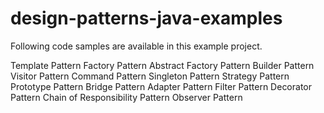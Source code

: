 # design-patterns-java-examples

Following code samples are available in this example project.

Template Pattern
Factory Pattern
Abstract Factory Pattern
Builder Pattern
Visitor Pattern
Command Pattern
Singleton Pattern
Strategy Pattern
Prototype Pattern
Bridge Pattern
Adapter Pattern
Filter Pattern
Decorator Pattern
Chain of Responsibility Pattern
Observer Pattern
    
